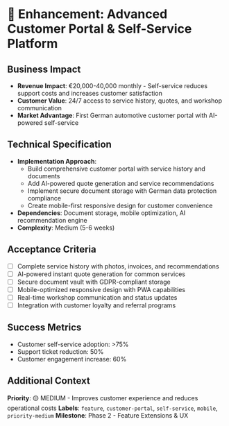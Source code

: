 # 🎯 Enhancement: Advanced Customer Portal & Self-Service Platform

## Business Impact
- **Revenue Impact**: €20,000-40,000 monthly - Self-service reduces support costs and increases customer satisfaction
- **Customer Value**: 24/7 access to service history, quotes, and workshop communication
- **Market Advantage**: First German automotive customer portal with AI-powered self-service

## Technical Specification
- **Implementation Approach**: 
  - Build comprehensive customer portal with service history and documents
  - Add AI-powered quote generation and service recommendations
  - Implement secure document storage with German data protection compliance
  - Create mobile-first responsive design for customer convenience
- **Dependencies**: Document storage, mobile optimization, AI recommendation engine
- **Complexity**: Medium (5-6 weeks)

## Acceptance Criteria
- [ ] Complete service history with photos, invoices, and recommendations
- [ ] AI-powered instant quote generation for common services
- [ ] Secure document vault with GDPR-compliant storage
- [ ] Mobile-optimized responsive design with PWA capabilities
- [ ] Real-time workshop communication and status updates
- [ ] Integration with customer loyalty and referral programs

## Success Metrics
- Customer self-service adoption: >75%
- Support ticket reduction: 50%
- Customer engagement increase: 60%

## Additional Context
**Priority**: 🟡 MEDIUM - Improves customer experience and reduces operational costs
**Labels**: `feature`, `customer-portal`, `self-service`, `mobile`, `priority-medium`
**Milestone**: Phase 2 - Feature Extensions & UX